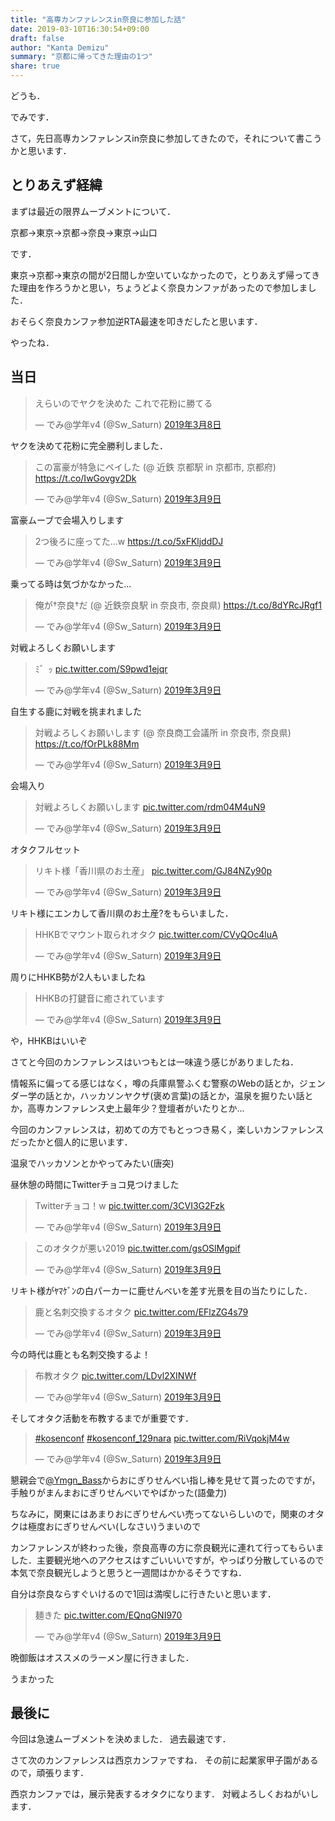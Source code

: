 ```yaml
---
title: "高専カンファレンスin奈良に参加した話"
date: 2019-03-10T16:30:54+09:00
draft: false
author: "Kanta Demizu"
summary: "京都に帰ってきた理由の1つ"
share: true
---
```


どうも．

でみです．

さて，先日高専カンファレンスin奈良に参加してきたので，それについて書こうかと思います．

## とりあえず経緯
まずは最近の限界ムーブメントについて．

京都→東京→京都→奈良→東京→山口

です．

東京→京都→東京の間が2日間しか空いていなかったので，とりあえず帰ってきた理由を作ろうかと思い，ちょうどよく奈良カンファがあったので参加しました．

おそらく奈良カンファ参加逆RTA最速を叩きだしたと思います．

やったね．


## 当日
<blockquote class="twitter-tweet" data-lang="ja"><p lang="ja" dir="ltr">えらいのでヤクを決めた これで花粉に勝てる</p>&mdash; でみ@学年v4 (@Sw_Saturn) <a href="https://twitter.com/Sw_Saturn/status/1104163440237568000?ref_src=twsrc%5Etfw">2019年3月8日</a></blockquote>
<script async src="https://platform.twitter.com/widgets.js" charset="utf-8"></script>

ヤクを決めて花粉に完全勝利しました．

<blockquote class="twitter-tweet" data-lang="ja"><p lang="ja" dir="ltr">この富豪が特急にペイした (@ 近鉄 京都駅 in 京都市, 京都府) <a href="https://t.co/IwGovgv2Dk">https://t.co/IwGovgv2Dk</a></p>&mdash; でみ@学年v4 (@Sw_Saturn) <a href="https://twitter.com/Sw_Saturn/status/1104175289268092928?ref_src=twsrc%5Etfw">2019年3月9日</a></blockquote>
<script async src="https://platform.twitter.com/widgets.js" charset="utf-8"></script>

富豪ムーブで会場入りします
<blockquote class="twitter-tweet" data-lang="ja"><p lang="ja" dir="ltr">2つ後ろに座ってた…w <a href="https://t.co/5xFKljddDJ">https://t.co/5xFKljddDJ</a></p>&mdash; でみ@学年v4 (@Sw_Saturn) <a href="https://twitter.com/Sw_Saturn/status/1104383278964830208?ref_src=twsrc%5Etfw">2019年3月9日</a></blockquote>
<script async src="https://platform.twitter.com/widgets.js" charset="utf-8"></script>

乗ってる時は気づかなかった...

<blockquote class="twitter-tweet" data-lang="ja"><p lang="ja" dir="ltr">俺が†奈良†だ (@ 近鉄奈良駅 in 奈良市, 奈良県) <a href="https://t.co/8dYRcJRgf1">https://t.co/8dYRcJRgf1</a></p>&mdash; でみ@学年v4 (@Sw_Saturn) <a href="https://twitter.com/Sw_Saturn/status/1104186587980681217?ref_src=twsrc%5Etfw">2019年3月9日</a></blockquote>
<script async src="https://platform.twitter.com/widgets.js" charset="utf-8"></script>

対戦よろしくお願いします

<blockquote class="twitter-tweet" data-lang="ja"><p lang="ja" dir="ltr">ﾐ゛ｯ <a href="https://t.co/S9pwd1ejqr">pic.twitter.com/S9pwd1ejqr</a></p>&mdash; でみ@学年v4 (@Sw_Saturn) <a href="https://twitter.com/Sw_Saturn/status/1104189313388933126?ref_src=twsrc%5Etfw">2019年3月9日</a></blockquote>
<script async src="https://platform.twitter.com/widgets.js" charset="utf-8"></script>

自生する鹿に対戦を挑まれました

<blockquote class="twitter-tweet" data-lang="ja"><p lang="ja" dir="ltr">対戦よろしくお願いします (@ 奈良商工会議所 in 奈良市, 奈良県) <a href="https://t.co/fOrPLk88Mm">https://t.co/fOrPLk88Mm</a></p>&mdash; でみ@学年v4 (@Sw_Saturn) <a href="https://twitter.com/Sw_Saturn/status/1104191709590839296?ref_src=twsrc%5Etfw">2019年3月9日</a></blockquote>
<script async src="https://platform.twitter.com/widgets.js" charset="utf-8"></script>

会場入り

<blockquote class="twitter-tweet" data-lang="ja"><p lang="ja" dir="ltr">対戦よろしくお願いします <a href="https://t.co/rdm04M4uN9">pic.twitter.com/rdm04M4uN9</a></p>&mdash; でみ@学年v4 (@Sw_Saturn) <a href="https://twitter.com/Sw_Saturn/status/1104196180991332352?ref_src=twsrc%5Etfw">2019年3月9日</a></blockquote>
<script async src="https://platform.twitter.com/widgets.js" charset="utf-8"></script>

オタクフルセット

<blockquote class="twitter-tweet" data-lang="ja"><p lang="ja" dir="ltr">リキト様「香川県のお土産」 <a href="https://t.co/GJ84NZy90p">pic.twitter.com/GJ84NZy90p</a></p>&mdash; でみ@学年v4 (@Sw_Saturn) <a href="https://twitter.com/Sw_Saturn/status/1104198533874241536?ref_src=twsrc%5Etfw">2019年3月9日</a></blockquote>
<script async src="https://platform.twitter.com/widgets.js" charset="utf-8"></script>

リキト様にエンカして香川県のお土産?をもらいました．

<blockquote class="twitter-tweet" data-lang="ja"><p lang="ja" dir="ltr">HHKBでマウント取られオタク <a href="https://t.co/CVyQOc4luA">pic.twitter.com/CVyQOc4luA</a></p>&mdash; でみ@学年v4 (@Sw_Saturn) <a href="https://twitter.com/Sw_Saturn/status/1104198629097525249?ref_src=twsrc%5Etfw">2019年3月9日</a></blockquote>
<script async src="https://platform.twitter.com/widgets.js" charset="utf-8"></script>

周りにHHKB勢が2人もいましたね

<blockquote class="twitter-tweet" data-lang="ja"><p lang="ja" dir="ltr">HHKBの打鍵音に癒されています</p>&mdash; でみ@学年v4 (@Sw_Saturn) <a href="https://twitter.com/Sw_Saturn/status/1104203885726511105?ref_src=twsrc%5Etfw">2019年3月9日</a></blockquote>
<script async src="https://platform.twitter.com/widgets.js" charset="utf-8"></script>

や，HHKBはいいぞ

さてと今回のカンファレンスはいつもとは一味違う感じがありましたね．

情報系に偏ってる感じはなく，噂の兵庫県警ふくむ警察のWebの話とか，ジェンダー学の話とか，ハッカソンヤクザ(褒め言葉)の話とか，温泉を掘りたい話とか，高専カンファレンス史上最年少？登壇者がいたりとか...

今回のカンファレンスは，初めての方でもとっつき易く，楽しいカンファレンスだったかと個人的に思います．

温泉でハッカソンとかやってみたい(唐突)

昼休憩の時間にTwitterチョコ見つけました
<blockquote class="twitter-tweet" data-lang="ja"><p lang="ja" dir="ltr">Twitterチョコ！w <a href="https://t.co/3CVI3G2Fzk">pic.twitter.com/3CVI3G2Fzk</a></p>&mdash; でみ@学年v4 (@Sw_Saturn) <a href="https://twitter.com/Sw_Saturn/status/1104224061226278913?ref_src=twsrc%5Etfw">2019年3月9日</a></blockquote>
<script async src="https://platform.twitter.com/widgets.js" charset="utf-8"></script>

<blockquote class="twitter-tweet" data-lang="ja"><p lang="ja" dir="ltr">このオタクが悪い2019 <a href="https://t.co/gsOSlMgpif">pic.twitter.com/gsOSlMgpif</a></p>&mdash; でみ@学年v4 (@Sw_Saturn) <a href="https://twitter.com/Sw_Saturn/status/1104228598108512257?ref_src=twsrc%5Etfw">2019年3月9日</a></blockquote>
<script async src="https://platform.twitter.com/widgets.js" charset="utf-8"></script>

リキト様がﾔﾏｹﾞﾝの白パーカーに鹿せんべいを差す光景を目の当たりにした．

<blockquote class="twitter-tweet" data-lang="ja"><p lang="ja" dir="ltr">鹿と名刺交換するオタク <a href="https://t.co/EFlzZG4s79">pic.twitter.com/EFlzZG4s79</a></p>&mdash; でみ@学年v4 (@Sw_Saturn) <a href="https://twitter.com/Sw_Saturn/status/1104229770747817985?ref_src=twsrc%5Etfw">2019年3月9日</a></blockquote>
<script async src="https://platform.twitter.com/widgets.js" charset="utf-8"></script>

今の時代は鹿とも名刺交換するよ！

<blockquote class="twitter-tweet" data-lang="ja"><p lang="ja" dir="ltr">布教オタク <a href="https://t.co/LDvl2XINWf">pic.twitter.com/LDvl2XINWf</a></p>&mdash; でみ@学年v4 (@Sw_Saturn) <a href="https://twitter.com/Sw_Saturn/status/1104230278598283264?ref_src=twsrc%5Etfw">2019年3月9日</a></blockquote>
<script async src="https://platform.twitter.com/widgets.js" charset="utf-8"></script>

そしてオタク活動を布教するまでが重要です．


<blockquote class="twitter-tweet" data-lang="ja"><p lang="und" dir="ltr"><a href="https://twitter.com/hashtag/kosenconf?src=hash&amp;ref_src=twsrc%5Etfw">#kosenconf</a> <a href="https://twitter.com/hashtag/kosenconf_129nara?src=hash&amp;ref_src=twsrc%5Etfw">#kosenconf_129nara</a> <a href="https://t.co/RiVqokjM4w">pic.twitter.com/RiVqokjM4w</a></p>&mdash; でみ@学年v4 (@Sw_Saturn) <a href="https://twitter.com/Sw_Saturn/status/1104268808535982080?ref_src=twsrc%5Etfw">2019年3月9日</a></blockquote>
<script async src="https://platform.twitter.com/widgets.js" charset="utf-8"></script>

懇親会で[@Ymgn_Bass](https://twitter.com/ymgn_bass)からおにぎりせんべい指し棒を見せて貰ったのですが，手触りがまんまおにぎりせんべいでやばかった(語彙力)

ちなみに，関東にはあまりおにぎりせんべい売ってないらしいので，関東のオタクは極度おにぎりせんべい(しなさい)うまいので

カンファレンスが終わった後，奈良高専の方に奈良観光に連れて行ってもらいました．主要観光地へのアクセスはすごいいいですが，やっぱり分散しているので本気で奈良観光しようと思うと一週間はかかるそうですね．

自分は奈良ならすぐいけるので1回は満喫しに行きたいと思います．

<blockquote class="twitter-tweet" data-lang="ja"><p lang="ja" dir="ltr">麺きた <a href="https://t.co/EQnqGNI970">pic.twitter.com/EQnqGNI970</a></p>&mdash; でみ@学年v4 (@Sw_Saturn) <a href="https://twitter.com/Sw_Saturn/status/1104315812699992064?ref_src=twsrc%5Etfw">2019年3月9日</a></blockquote>
<script async src="https://platform.twitter.com/widgets.js" charset="utf-8"></script>

晩御飯はオススメのラーメン屋に行きました．

うまかった

## 最後に
今回は急速ムーブメントを決めました．
過去最速です．

さて次のカンファレンスは西京カンファですね．
その前に起業家甲子園があるので，頑張ります．

西京カンファでは，展示発表するオタクになります．
対戦よろしくおねがいします．